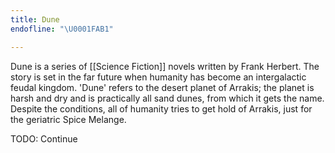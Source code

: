 ```yaml
---
title: Dune
endofline: "\U0001FAB1"

---
```

Dune is a series of \[\[Science Fiction\]\] novels written by Frank Herbert. The story is set in the far future when humanity has become an intergalactic feudal kingdom. 'Dune' refers to the desert planet of Arrakis; the planet is harsh and dry and is practically all sand dunes, from which it gets the name. Despite the conditions, all of humanity tries to get hold of Arrakis, just for the geriatric Spice Melange.

TODO: Continue     